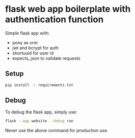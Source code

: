 # flask web app boilerplate with authentication function
Simple flask app with:
- pony as orm
- jwt and bcrypt for auth
- shortuuid for user id
- expects_json to validate requests

## Setup
```bash
pip install -r requirements.txt
```

## Debug
To debug the flask app, simply use:
```bash
flask --app website --debug run
```
Never use the above command for production use.

